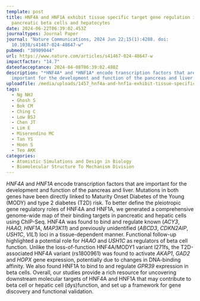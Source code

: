 ```yaml
---
template: post
title: HNF4A and HNF1A exhibit tissue specific target gene regulation in
  pancreatic beta cells and hepatocytes
date: 2024-06-22T06:39:02.453Z
journaltypes: Journal Paper
journal: "Nature Communications, 2024 Jun 22;15(1):4288. doi:
  10.1038/s41467-024-48647-w"
pubmed: "38909044"
url: https://www.nature.com/articles/s41467-024-48647-w
impactfactor: "14.7"
dateofacceptance: 2024-04-08T06:39:02.480Z
description: "*HNF4A* and *HNF1A* encode transcription factors that are
  important for the development and function of the pancreas and liver."
uploadfile: /media/uploads/1457_hnf4a-and-hnf1a-exhibit-tissue-specific.pdf
tags:
  - Ng NHJ
  - Ghosh S
  - Bok CM
  - Ching C
  - Low BSJ
  - Chen JT
  - Lim E
  - Miserendino MC
  - Tan YS
  - Hoon S
  - Teo AKK
categories:
  - Atomistic Simulations and Design in Biology
  - Biomolecular Structure To Mechanism Division
---
```

<!--StartFragment-->

*HNF4A* and *HNF1A* encode transcription factors that are important for the development and function of the pancreas and liver. Mutations in both genes have been directly linked to Maturity Onset Diabetes of the Young (MODY) and type 2 diabetes (T2D) risk. To better define the pleiotropic gene regulatory roles of HNF4A and HNF1A, we generated a comprehensive genome-wide map of their binding targets in pancreatic and hepatic cells using ChIP-Seq. HNF4A was found to bind and regulate known (*ACY3*, *HAAO, HNF1A*, *MAP3K11*) and previously unidentified (*ABCD3*, *CDKN2AIP*, *USH1C*, *VIL1*) loci in a tissue-dependent manner. Functional follow-up highlighted a potential role for *HAAO* and *USH1C* as regulators of beta cell function. Unlike the loss-of-function HNF4A/MODY1 variant I271fs, the T2D-associated HNF4A variant (rs1800961) was found to activate *AKAP1*, *GAD2* and *HOPX* gene expression, potentially due to changes in DNA-binding affinity. We also found HNF1A to bind to and regulate *GPR39* expression in beta cells. Overall, our studies provide a rich resource for uncovering downstream molecular targets of HNF4A and HNF1A that may contribute to beta cell or hepatic cell (dys)function, and set up a framework for gene discovery and functional validation.

<!--EndFragment-->